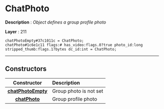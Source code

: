 # ChatPhoto

**Description** : *Object defines a group profile photo*

**Layer** : 211

```tl
chatPhotoEmpty#37c1011c = ChatPhoto;
chatPhoto#1c6e1c11 flags:# has_video:flags.0?true photo_id:long stripped_thumb:flags.1?bytes dc_id:int = ChatPhoto;
```

---

## Constructors

| Constructor | Description |
| :---: | :--- |
| [**chatPhotoEmpty**](constructor/chatPhotoEmpty) | Group photo is not set |
| [**chatPhoto**](constructor/chatPhoto) | Group profile photo |